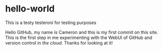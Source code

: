 # hello-world
This is a testy testeroni for testing purposes

Hello GitHub, my name is Cameron and this is my first commit on this site. This is the first step in me experimenting with the WebUI of GitHub and version control in <i> the cloud</i>. Thanks for looking at it!
